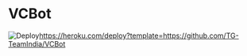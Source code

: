 # VCBot
![Deploy](https://www.herokucdn.com/deploy/button.svg)https://heroku.com/deploy?template=https://github.com/TG-TeamIndia/VCBot
